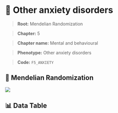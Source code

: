 # 🧪 Other anxiety disorders

> **Root:** Mendelian Randomization

> **Chapter:** 5  

> **Chapter name:** Mental and behavioural

> **Phenotype:** Other anxiety disorders  

> **Code:** `F5_ANXIETY`

## 🧬 Mendelian Randomization  

<img src="/MR/Figures/Forward/F5_ANXIETY.png"/>

## 📊 Data Table

<CsvTableMRF src="/MR/Data/Forward/F5_ANXIETY.csv"/>
